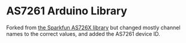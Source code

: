 AS7261 Arduino Library
========================================
Forked from [the Sparkfun AS726X library](https://github.com/sparkfun/Sparkfun_AS726X_Arduino_Library/releases/tag/V1.0.0) but changed mostly channel names to the correct values, and added the AS7261 device ID.
